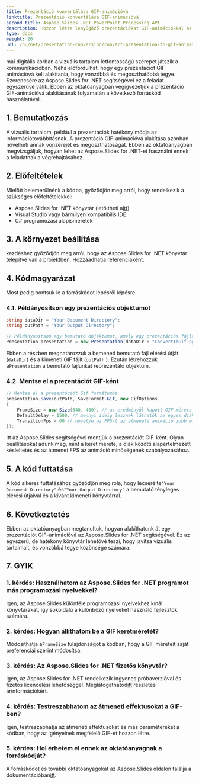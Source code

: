 ```yaml
---
title: Prezentáció konvertálása GIF-animációvá
linktitle: Prezentáció konvertálása GIF-animációvá
second_title: Aspose.Slides .NET PowerPoint Processing API
description: Hozzon létre lenyűgöző prezentációkat GIF-animációkkal az Aspose.Slides for .NET segítségével. Alakítsa át a statikus diákat dinamikus vizuális élményekké.
type: docs
weight: 20
url: /hu/net/presentation-conversion/convert-presentation-to-gif-animation/
---
```


mai digitális korban a vizuális tartalom létfontosságú szerepet játszik a kommunikációban. Néha előfordulhat, hogy egy prezentációt GIF-animációvá kell alakítania, hogy vonzóbbá és megoszthatóbbá tegye. Szerencsére az Aspose.Slides for .NET segítségével ez a feladat egyszerűvé válik. Ebben az oktatóanyagban végigvezetjük a prezentáció GIF-animációvá alakításának folyamatán a következő forráskód használatával.

## 1. Bemutatkozás

A vizuális tartalom, például a prezentációk hatékony módja az információtovábbításnak. A prezentáció GIF-animációvá alakítása azonban növelheti annak vonzerejét és megoszthatóságát. Ebben az oktatóanyagban megvizsgáljuk, hogyan lehet az Aspose.Slides for .NET-et használni ennek a feladatnak a végrehajtásához.

## 2. Előfeltételek

Mielőtt belemerülnénk a kódba, győződjön meg arról, hogy rendelkezik a szükséges előfeltételekkel:

-  Aspose.Slides for .NET könyvtár (letöltheti a[itt](https://releases.aspose.com/slides/net/))
- Visual Studio vagy bármilyen kompatibilis IDE
- C# programozási alapismeretek

## 3. A környezet beállítása

kezdéshez győződjön meg arról, hogy az Aspose.Slides for .NET könyvtár telepítve van a projektben. Hozzáadhatja referenciaként.

## 4. Kódmagyarázat

Most pedig bontsuk le a forráskódot lépésről lépésre.

### 4.1. Példányosítson egy prezentációs objektumot

```csharp
string dataDir = "Your Document Directory";
string outPath = "Your Output Directory";

// Példányosítson egy bemutató objektumot, amely egy prezentációs fájlt képvisel
Presentation presentation = new Presentation(dataDir + "ConvertToGif.pptx");
```

Ebben a részben meghatározzuk a bemeneti bemutató fájl elérési útját (`dataDir`) és a kimeneti GIF fájlt (`outPath` ). Ezután létrehozzuk a`Presentation` a bemutató fájlunkat reprezentáló objektum.

### 4.2. Mentse el a prezentációt GIF-ként

```csharp
// Mentse el a prezentációt Gif formátumba
presentation.Save(outPath, SaveFormat.Gif, new GifOptions
{
    FrameSize = new Size(540, 480), // az eredményül kapott GIF mérete
    DefaultDelay = 1500, // mennyi ideig lesznek láthatók az egyes diák, amíg át nem váltják a következőre
    TransitionFps = 60 // növelje az FPS-t az átmeneti animáció jobb minősége érdekében
});
```

Itt az Aspose.Slides segítségével mentjük a prezentációt GIF-ként. Olyan beállításokat adunk meg, mint a keret mérete, a diák közötti alapértelmezett késleltetés és az átmenet FPS az animáció minőségének szabályozásához.

## 5. A kód futtatása

 A kód sikeres futtatásához győződjön meg róla, hogy lecserélte`"Your Document Directory"` és`"Your Output Directory"` a bemutató tényleges elérési útjaival és a kívánt kimeneti könyvtárral.

## 6. Következtetés

Ebben az oktatóanyagban megtanultuk, hogyan alakíthatunk át egy prezentációt GIF-animációvá az Aspose.Slides for .NET segítségével. Ez az egyszerű, de hatékony könyvtár lehetővé teszi, hogy javítsa vizuális tartalmait, és vonzóbbá tegye közönsége számára.

## 7. GYIK

### 1. kérdés: Használhatom az Aspose.Slides for .NET programot más programozási nyelvekkel?
Igen, az Aspose.Slides különféle programozási nyelvekhez kínál könyvtárakat, így sokoldalú a különböző nyelveket használó fejlesztők számára.

### 2. kérdés: Hogyan állíthatom be a GIF keretméretét?
 Módosíthatja a`FrameSize` tulajdonságot a kódban, hogy a GIF méreteit saját preferenciái szerint módosítsa.

### 3. kérdés: Az Aspose.Slides for .NET fizetős könyvtár?
 Igen, az Aspose.Slides for .NET rendelkezik ingyenes próbaverzióval és fizetős licencelési lehetőséggel. Meglátogathatod[itt](https://reference.aspose.com/slides/net/) részletes árinformációkért.

### 4. kérdés: Testreszabhatom az átmeneti effektusokat a GIF-ben?
Igen, testreszabhatja az átmeneti effektusokat és más paramétereket a kódban, hogy az igényeinek megfelelő GIF-et hozzon létre.

### 5. kérdés: Hol érhetem el ennek az oktatóanyagnak a forráskódját?
 A forráskódot és további oktatóanyagokat az Aspose.Slides oldalon találja a dokumentációban[itt](https://reference.aspose.com/slides/net/).